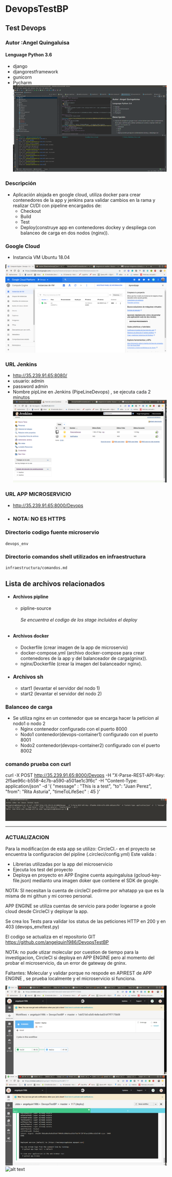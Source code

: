 # DevopsTestBP

## Test Devops
### Autor :Angel Quingaluisa

#### Lenguage Python 3.6
 - django
 - djangorestframework
 - gunicorn
 - Pycharm
![alt text](https://raw.githubusercontent.com/angelquin1986/DevopsTestBP/master/assert/py.png)
### Descripción 
   - Aplicación alojada en google cloud, utiliza docker para  crear contenedores de la app y jenkins  para validar cambios en la rama y realizar CI/DI con pipeline   encargados de:
        - Checkout
        - Build
        - Test
        - Deploy(construye app en contenedores dockey y despliega con balanceo de carga en dos nodos (nginx)).    

### Google Cloud
   -  Instancia VM  Ubuntu 18.04
   
![alt text](https://raw.githubusercontent.com/angelquin1986/DevopsTestBP/master/assert/googleCloud.png)
### URL Jenkins
   - http://35.239.91.65:8080/
   - usuario: admin
   - password admin
   - Nombre pipLine en  Jenkins (PipeLineDevops) , se ejecuta cada 2 minutos
![alt text](https://raw.githubusercontent.com/angelquin1986/DevopsTestBP/master/assert/jenkins.png)   
### URL APP MICROSERVICIO
   - http://35.239.91.65:8000/Devops
   - ### NOTA: NO ES HTTPS
### Directorio codigo fuente microservio
    devops_env

### Directorio comandos shell utilizados en infraestructura 
    infraestructura/comandos.md

## Lista de   archivos relacionados
   - #### Archivos pipline
        - pipline-source
           ###### Se encuentra el codigo de los stage   incluidos el deploy 
   - #### Archivos docker
        - Dockerfile (crear imagen de la app de microservio)
        - docker-compose.yml (archivo docker-compose para crear contenedores de la app y del balanceador de carga(gninx)).    
        - nginx/Dockerfile (crear la imagen del balanceador nginx).
   - ### Archivos sh
        - start1 (levantar el servidor del  nodo 1)
        - start2 (levantar el servidor del  nodo 2)
### Balanceo de carga
   - Se utiliza nginx en un contenedor que se encarga   hacer la peticion al nodo1 o nodo 2
        - Nginx contenedor configurado con el puerto 8000
        - Nodo1 contenedor(devops-container1) configurado con el puerto 8001
        - Nodo2 contenedor(devops-container2) configurado con el puerto 8002
 
             
     
### comando prueba con curl

curl -X POST http://35.239.91.65:8000/Devops   -H "X-Parse-REST-API-Key: 2f5ae96c-b558-4c7b-a590-a501ae1c3f6c" -H "Content-Type: application/json" -d  '{ "message" : "This is a test", "to": "Juan Perez", "from": "Rita Asturia", "timeToLifeSec" : 45 }'

![alt text](https://raw.githubusercontent.com/angelquin1986/DevopsTestBP/master/assert/TestMicroServicio.png)

-----------------------------------------------------------------------------
### ACTUALIZACION
Para la modificac{on de esta app se utilizo:
CircleCI.- en el proyecto se encuentra la configuracion del pipline (.circleci/config.yml)
Este  valida :
- Librerias utilizadas por la app del microservicio
- Ejecuta los test del proyecto 
- Deploya en proyecto en APP Engine cuenta aquingaluisa (gcloud-key-file.json) medianto una imagen doker que contiene el SDK de google.

NOTA: SI necesitan la cuenta de circleCI pedirme por whatapp ya que es la misma de mi githun y mi correo personal.

APP ENGINE se utiliza cuentas de servicio para poder logearse a goole cloud desde CircleCI y deployar la  app.

Se crea los Tests para validar los status de las peticiones HTTP en 200 y en 403 (devops_env/test.py)


El codigo se actualiza en el repositorio GIT https://github.com/angelquin1986/DevopsTestBP


NOTA: no pude utizar  molecular por cuestion de tiempo para la investigacion, CircleCI si deploya en APP ENGINE pero al momento del probar el microservicio, da un error de gateway de gninx.


Faltantes: Molecular y validar porque no respode en APIREST de APP ENGINE , se prueba localmente  y el microservicio si funciona.


![alt text](https://raw.githubusercontent.com/angelquin1986/DevopsTestBP/master/assert/circleCI.png)
![alt text](https://raw.githubusercontent.com/angelquin1986/DevopsTestBP/master/assert/circleCI2.png)
![alt text](https://raw.githubusercontent.com/angelquin1986/DevopsTestBP/master/assert/circleCI3.png)